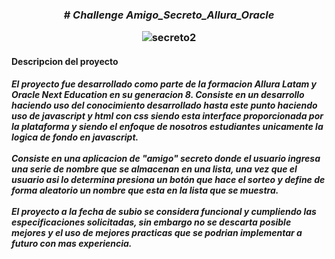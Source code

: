 <h3 align=center><em># Challenge Amigo_Secreto_Allura_Oracle </em>

![secreto2](https://github.com/user-attachments/assets/a0cbbc0a-a743-41ca-b557-dafab1fe77df) </h3>

<h4>Descripcion del proyecto</h4>

<h5>El proyecto fue desarrollado como parte de la <b>formacion Allura Latam y Oracle Next Education en su <i>generacion 8.</i></b>
Consiste en un desarrollo haciendo uso del conocimiento desarrollado hasta este punto haciendo uso de javascript y html con css siendo
esta interface proporcionada por la plataforma y siendo el enfoque de nosotros estudiantes unicamente la logica de fondo en javascript.
<br></br>
Consiste en una aplicacion de "amigo" secreto donde el usuario ingresa una serie de nombre que se almacenan en una lista, una vez que 
el usuario asi lo determina presiona un botón que hace el sorteo y define de forma aleatorio un nombre que esta en la lista que se muestra.
<br></br>
El proyecto a la fecha de subio se considera funcional y cumpliendo las especificaciones solicitadas, sin embargo no se descarta posible mejores
y el uso de mejores practicas que se podrian implementar a futuro con mas experiencia.
</h5>

